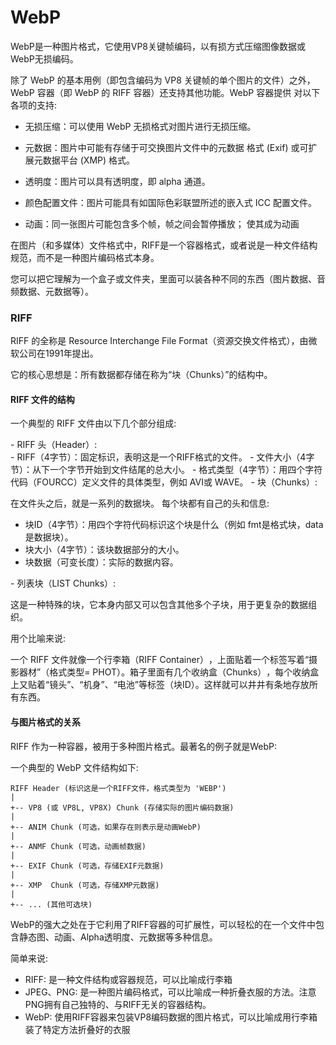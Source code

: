 # WebP

WebP是一种图片格式，它使用VP8关键帧编码，以有损方式压缩图像数据或WebP无损编码。    

除了 WebP 的基本用例（即包含编码为 VP8 关键帧的单个图片的文件）之外，WebP 容器（即 WebP 的 RIFF 容器）还支持其他功能。WebP 容器提供 对以下各项的支持:    

- 无损压缩：可以使用 WebP 无损格式对图片进行无损压缩。

- 元数据：图片中可能有存储于可交换图片文件中的元数据 格式 (Exif) 或可扩展元数据平台 (XMP) 格式。

- 透明度：图片可以具有透明度，即 alpha 通道。

- 颜色配置文件：图片可能具有如国际色彩联盟所述的嵌入式 ICC 配置文件。

- 动画：同一张图片可能包含多个帧，帧之间会暂停播放； 使其成为动画


在图片（和多媒体）文件格式中，​RIFF​ 是一个容器格式，或者说是一种文件结构规范，而不是一种图片编码格式本身。

您可以把它理解为一个盒子或文件夹，里面可以装各种不同的东西（图片数据、音频数据、元数据等）。

### RIFF

RIFF​ 的全称是 ​Resource Interchange File Format​（资源交换文件格式），由微软公司在1991年提出。    

它的核心思想是：​所有数据都存储在称为“块（Chunks）”的结构中。

#### RIFF 文件的结构

一个典型的 RIFF 文件由以下几个部分组成:     

​- RIFF 头（Header）​​:      
    - RIFF（4字节）：固定标识，表明这是一个RIFF格式的文件。
    - 文件大小（4字节）：从下一个字节开始到文件结尾的总大小。
    - 格式类型（4字节）：用四个字符代码（FOURCC）定义文件的具体类型，例如 AVI或 WAVE。
​- 块（Chunks）​​:     

在文件头之后，就是一系列的数据块。
每个块都有自己的头和信息:     
- 块ID（4字节）：用四个字符代码标识这个块是什么（例如 fmt是格式块，data是数据块）。
- 块大小（4字节）：该块数据部分的大小。
- 块数据（可变长度）：实际的数据内容。

​- 列表块（LIST Chunks）​​:     

这是一种特殊的块，它本身内部又可以包含其他多个子块，用于更复杂的数据组织。

​用个比喻来说:    

一个 RIFF 文件就像一个行李箱（RIFF Container）​，上面贴着一个标签写着“摄影器材”（格式类型= PHOT）。箱子里面有几个收纳盒（Chunks）​，每个收纳盒上又贴着“镜头”、“机身”、“电池”等标签（块ID）。这样就可以井井有条地存放所有东西。


#### 与图片格式的关系

RIFF 作为一种容器，被用于多种图片格式。最著名的例子就是WebP:     

一个典型的 WebP 文件结构如下:    
```
RIFF Header (标识这是一个RIFF文件，格式类型为 'WEBP')
|
+-- VP8 (或 VP8L, VP8X) Chunk (存储实际的图片编码数据)
|
+-- ANIM Chunk (可选，如果存在则表示是动画WebP)
|
+-- ANMF Chunk (可选，动画帧数据)
|
+-- EXIF Chunk (可选，存储EXIF元数据)
|
+-- XMP  Chunk (可选，存储XMP元数据)
|
+-- ... (其他可选块)
```


WebP的强大之处在于它利用了RIFF容器的可扩展性，可以轻松的在一个文件中包含静态图、动画、Alpha透明度、元数据等多种信息。   



简单来说:   

- RIFF: 是一种文件结构或容器规范，可以比喻成行李箱
- JPEG、PNG: 是一种图片编码格式，可以比喻成一种折叠衣服的方法。注意PNG拥有自己独特的、与RIFF无关的容器结构。   
- WebP: 使用RIFF容器来包装VP8编码数据的图片格式，可以比喻成用行李箱装了特定方法折叠好的衣服




